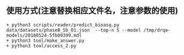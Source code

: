## 使用方式(注意替换相应文件名，注意参数的使用)
```
+ python3 scripts/reader/predict_bioasq.py data/datasets/phaseB_5b_01.json  --top-n 5 --model /tmp/drqa-models/20180524-5fb09399.mdl
+ python3 tool/make_answer.py
+ python3 tool/access_2.py
```
